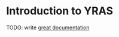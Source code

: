 # Introduction to YRAS

TODO: write [great documentation](http://jacobian.org/writing/great-documentation/what-to-write/)
